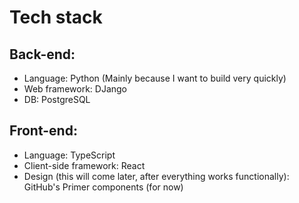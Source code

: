 # Tech stack

## Back-end:

- Language: Python (Mainly because I want to build very quickly)
- Web framework: DJango
- DB: PostgreSQL

## Front-end:

- Language: TypeScript
- Client-side framework: React
- Design (this will come later, after everything works functionally): GitHub's Primer components (for now)

